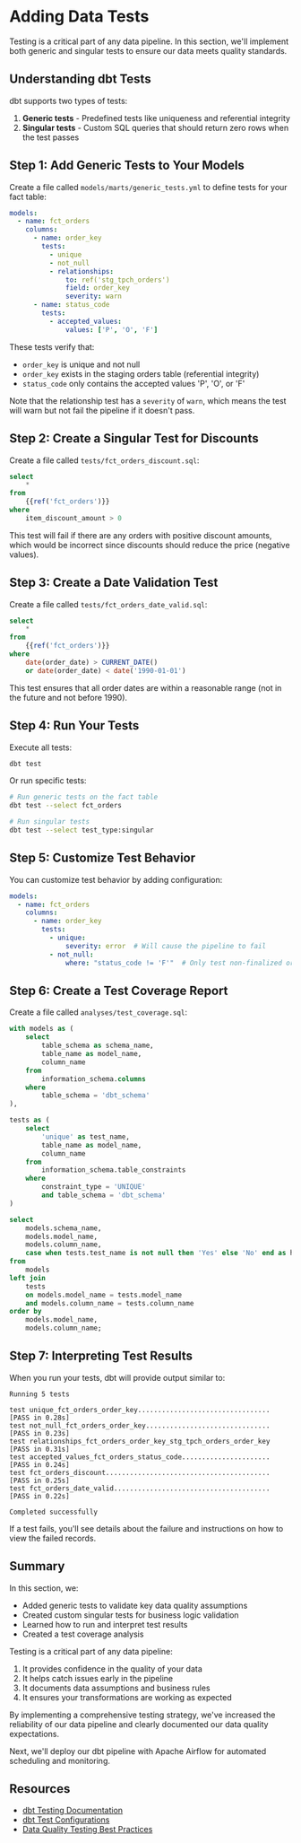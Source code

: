 # Adding Data Tests

Testing is a critical part of any data pipeline. In this section, we'll implement both generic and singular tests to ensure our data meets quality standards.

## Understanding dbt Tests

dbt supports two types of tests:

1. **Generic tests** - Predefined tests like uniqueness and referential integrity
2. **Singular tests** - Custom SQL queries that should return zero rows when the test passes

## Step 1: Add Generic Tests to Your Models

Create a file called `models/marts/generic_tests.yml` to define tests for your fact table:

```yaml
models:
  - name: fct_orders
    columns:
      - name: order_key
        tests:
          - unique
          - not_null
          - relationships:
              to: ref('stg_tpch_orders')
              field: order_key
              severity: warn
      - name: status_code
        tests:
          - accepted_values:
              values: ['P', 'O', 'F']
```

These tests verify that:
- `order_key` is unique and not null
- `order_key` exists in the staging orders table (referential integrity)
- `status_code` only contains the accepted values 'P', 'O', or 'F'

Note that the relationship test has a `severity` of `warn`, which means the test will warn but not fail the pipeline if it doesn't pass.

## Step 2: Create a Singular Test for Discounts

Create a file called `tests/fct_orders_discount.sql`:

```sql
select
    *
from
    {{ref('fct_orders')}}
where
    item_discount_amount > 0
```

This test will fail if there are any orders with positive discount amounts, which would be incorrect since discounts should reduce the price (negative values).

## Step 3: Create a Date Validation Test

Create a file called `tests/fct_orders_date_valid.sql`:

```sql
select
    *
from
    {{ref('fct_orders')}}
where
    date(order_date) > CURRENT_DATE()
    or date(order_date) < date('1990-01-01')
```

This test ensures that all order dates are within a reasonable range (not in the future and not before 1990).

## Step 4: Run Your Tests

Execute all tests:

```bash
dbt test
```

Or run specific tests:

```bash
# Run generic tests on the fact table
dbt test --select fct_orders

# Run singular tests
dbt test --select test_type:singular
```

## Step 5: Customize Test Behavior

You can customize test behavior by adding configuration:

```yaml
models:
  - name: fct_orders
    columns:
      - name: order_key
        tests:
          - unique:
              severity: error  # Will cause the pipeline to fail
          - not_null:
              where: "status_code != 'F'"  # Only test non-finalized orders
```

## Step 6: Create a Test Coverage Report

Create a file called `analyses/test_coverage.sql`:

```sql
with models as (
    select 
        table_schema as schema_name,
        table_name as model_name,
        column_name
    from 
        information_schema.columns
    where 
        table_schema = 'dbt_schema'
),

tests as (
    select 
        'unique' as test_name,
        table_name as model_name,
        column_name
    from 
        information_schema.table_constraints
    where 
        constraint_type = 'UNIQUE'
        and table_schema = 'dbt_schema'
)

select 
    models.schema_name,
    models.model_name,
    models.column_name,
    case when tests.test_name is not null then 'Yes' else 'No' end as has_test
from 
    models
left join
    tests
    on models.model_name = tests.model_name
    and models.column_name = tests.column_name
order by
    models.model_name,
    models.column_name;
```

## Step 7: Interpreting Test Results

When you run your tests, dbt will provide output similar to:

```
Running 5 tests
 
test unique_fct_orders_order_key................................. [PASS in 0.28s]
test not_null_fct_orders_order_key............................... [PASS in 0.23s]
test relationships_fct_orders_order_key_stg_tpch_orders_order_key [PASS in 0.31s]
test accepted_values_fct_orders_status_code...................... [PASS in 0.24s]
test fct_orders_discount......................................... [PASS in 0.25s]
test fct_orders_date_valid....................................... [PASS in 0.22s]

Completed successfully
```

If a test fails, you'll see details about the failure and instructions on how to view the failed records.

## Summary

In this section, we:
- Added generic tests to validate key data quality assumptions
- Created custom singular tests for business logic validation
- Learned how to run and interpret test results
- Created a test coverage analysis

Testing is a critical part of any data pipeline:
1. It provides confidence in the quality of your data
2. It helps catch issues early in the pipeline
3. It documents data assumptions and business rules
4. It ensures your transformations are working as expected

By implementing a comprehensive testing strategy, we've increased the reliability of our data pipeline and clearly documented our data quality expectations.

Next, we'll deploy our dbt pipeline with Apache Airflow for automated scheduling and monitoring.

## Resources

- [dbt Testing Documentation](https://docs.getdbt.com/docs/building-a-dbt-project/tests)
- [dbt Test Configurations](https://docs.getdbt.com/reference/resource-configs/tests)
- [Data Quality Testing Best Practices](https://docs.getdbt.com/best-practices/data-quality-testing)